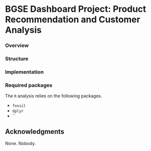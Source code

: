 # BGSE Dashboard Project: Product Recommendation and Customer Analysis

### Overview


### Structure


### Implementation


### Required packages

The `R` analysis relies on the following packages. 

- `fossil`
- `dplyr`
- ``

## Acknowledgments

None. Nobody.
